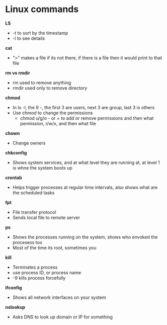 # Linux commands

**LS**
* -t to sort by the timestamp
* -l to see details

**cat**
* ">" makes a file if its not there, if there is a file then it would print to that file
  
**rm vs rmdir**
* rm used to remove anything
* rmdir used only to remove directory

**chmod**
* In ls -l, the 9 -, the first 3 are users, next 3 are group, last 3 is others
* Use chmod to change the permissions
  * chmod u/g/o - or + to add or remove permissions and then what permission, r/w/x, and then what file

**chown**
* Change owners

**chkconfig**
* Shows system services, and at what level they are running at, at level 1 is whne the system boots up

**crontab**
* Helps trigger processes at regular time intervals, also shows what are the scheduled tasks
 
**fpt**
* File transfer protocol
* Sends local file to remote server

**ps**
* Shows the processes running on the system, shows who envoked the procesess too
* Most of the time its root, sometimes you

**kill**
* Terminates a process
* use process ID, or process name
* -9 kills process forcefully

**ifconfig**
* Shows all network interfaces on your system

**nslookup**
* Asks DNS to look up domain or IP for something
